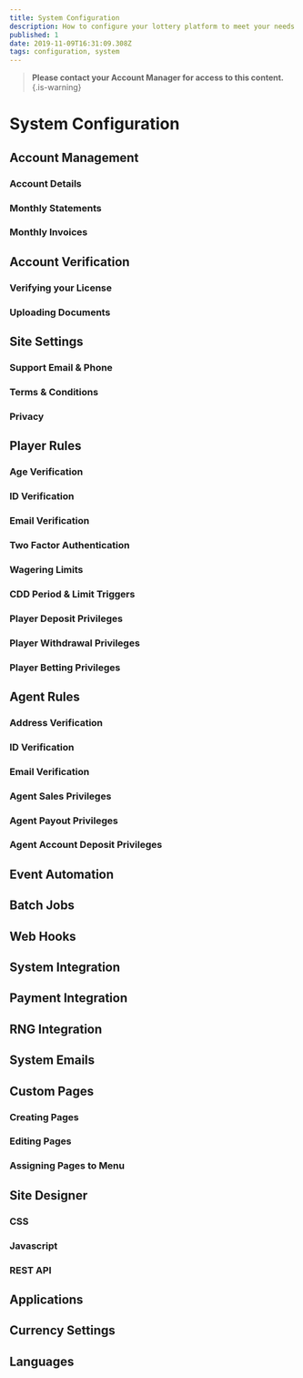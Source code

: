 ```yaml
---
title: System Configuration
description: How to configure your lottery platform to meet your needs
published: 1
date: 2019-11-09T16:31:09.308Z
tags: configuration, system
---
```


> **Please contact your Account Manager for access to this content.**
{.is-warning}


# System Configuration

## Account Management
### Account Details
### Monthly Statements
### Monthly Invoices
## Account Verification
### Verifying your License
### Uploading Documents

## Site Settings
### Support Email & Phone
### Terms & Conditions
### Privacy
## Player Rules
### Age Verification
### ID Verification
### Email Verification
### Two Factor Authentication
### Wagering Limits
### CDD Period & Limit Triggers
### Player Deposit Privileges
### Player Withdrawal Privileges
### Player Betting Privileges

## Agent Rules
### Address Verification
### ID Verification
### Email Verification
### Agent Sales Privileges
### Agent Payout Privileges
### Agent Account Deposit Privileges

## Event Automation
## Batch Jobs
## Web Hooks
## System Integration

## Payment Integration
## RNG Integration
## System Emails

## Custom Pages
### Creating Pages
### Editing Pages
### Assigning Pages to Menu

## Site Designer
### CSS
### Javascript
### REST API
## Applications

## Currency Settings
## Languages

